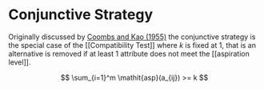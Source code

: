 # Conjunctive Strategy

Originally discussed by [Coombs and Kao (1955)](#coombs55) the conjunctive strategy is the special case of the [[Compatibility Test]] where $k$ is fixed at 1, that is an alternative is removed if at least 1 attribute does not meet the [[aspiration level]].

$$
\sum_{i=1}^m \mathit{asp}(a_{ij}) >= k
$$
